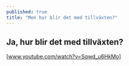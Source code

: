 ```yaml
---
published: true
title: "Men hur blir det med tillväxten?"
---
```



## Ja, hur blir det med tillväxten?

[www.youtube.com/watch?v=Sqwd_u6HkMo]
